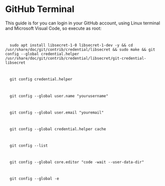 # GitHub Terminal

This guide is for you can login in your GitHub account, using Linux terminal and Microsoft Visual Code, so execute as root:

#
      sudo apt install libsecret-1-0 libsecret-1-dev -y && cd /usr/share/doc/git/contrib/credential/libsecret && sudo make && git config --global credential.helper /usr/share/doc/git/contrib/credential/libsecret/git-credential-libsecret
#      
      git config credential.helper
#      
      git config --global user.name "yourusername"
#      
      git config --global user.email "youremail"
#      
      git config --global credential.helper cache
#      
      git config --list      
#      
      git config --global core.editor "code -wait --user-data-dir"
#
      git config --global -e
